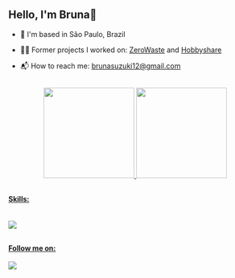 <h2>Hello, I'm Bruna👋</h2>

<ul>
  <li><p>📍 I'm based in São Paulo, Brazil</p></li>
  <li><p>👩‍💻 Former projects I worked on: <a href="https://www.zerowaste.app.br/landing">ZeroWaste</a> and  <a href="https://hobbyshare-brunasuzuki.herokuapp.com/"> Hobbyshare</a></p></li>
  <li><p>📬 How to reach me: <a href="mailto:brunasuzuki12@gmail.com">brunasuzuki12@gmail.com</a></p></li>
</ul>

  ##
  
<div align="center">
  <a href="https://github.com/brunasuzuki">
  <img height="180em" src="https://github-readme-stats.vercel.app/api?username=brunasuzuki&show_icons=true&theme=cobalt&include_all_commits=true&count_private=true"/>
  <img height="180em" src="https://github-readme-stats.vercel.app/api/top-langs/?username=brunasuzuki&layout=compact&langs_count=7&theme=cobalt"/>
</div>

  ##
  
 <h4>Skills:</h4>
 <div style="display: inline_block"><br>  
   <img align="center" src="https://skillicons.dev/icons?i=ruby,rails,js,html,css,sass,bootstrap,figma,heroku,git,github (https://skillicons.dev)"> 
</div>
  
  ##
  
<h4>Follow me on:</h4>  
<div>
  <a href="https://www.linkedin.com/in/bruna-suzuki100" target="_blank"><img src="https://img.shields.io/badge/-LinkedIn-%230077B5?style=for-the-badge&logo=linkedin&logoColor=white" target="_blank"></a> 
</div>
  
  
